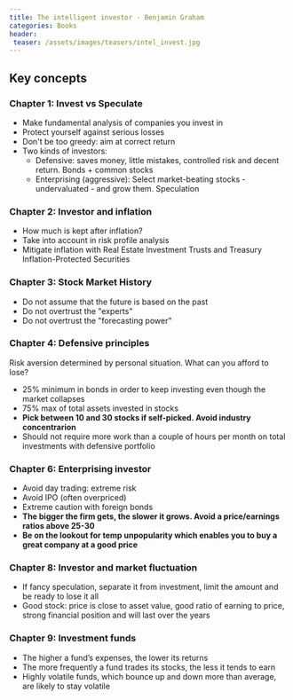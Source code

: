 ```yaml
---
title: The intelligent investor - Benjamin Graham
categories: Books
header:
 teaser: /assets/images/teasers/intel_invest.jpg
---
```

## Key concepts
### Chapter 1: Invest vs Speculate
 - Make fundamental analysis of companies you invest in
 - Protect yourself against serious losses
 - Don't be too greedy: aim at correct return 
 - Two kinds of investors:
   - Defensive: saves money, little mistakes, controlled risk and decent return. Bonds + common stocks
   - Enterprising (aggressive): Select market-beating stocks - undervaluated - and grow them. Speculation

### Chapter 2: Investor and inflation
 - How much is kept after inflation?
 - Take into account in risk profile analysis
 - Mitigate inflation with Real Estate Investment Trusts and Treasury Inflation-Protected Securities

### Chapter 3: Stock Market History
 - Do not assume that the future is based on the past
 - Do not overtrust the "experts"
 - Do not overtrust the "forecasting power"

### Chapter 4: Defensive principles
 Risk aversion determined by personal situation. What can you afford to lose?
 - 25% minimum in bonds in order to keep investing even though the market collapses
 - 75% max of total assets invested in stocks
 - **Pick between 10 and 30 stocks if self-picked. Avoid industry concentrarion**
 - Should not require more work than a couple of hours per month on total investments with defensive portfolio

### Chapter 6: Enterprising investor
 - Avoid day trading: extreme risk
 - Avoid IPO (often overpriced)
 - Extreme caution with foreign bonds
 - **The bigger the firm gets, the slower it grows. Avoid a price/earnings ratios above 25-30**
 - **Be on the lookout for temp unpopularity which enables you to buy a great company at a good price**

### Chapter 8: Investor and market fluctuation
 - If fancy speculation, separate it from investment, limit the amount and be ready to lose it all
 - Good stock: price is close to asset value, good ratio of earning to price, strong financial position and will last over the years

### Chapter 9: Investment funds
 - The higher a fund’s expenses, the lower its returns
 - The more frequently a fund trades its stocks, the less it tends to earn
 - Highly volatile funds, which bounce up and down more than average, are likely to stay volatile 

